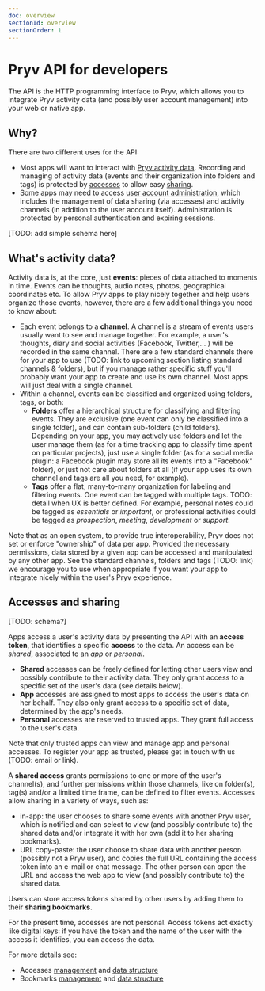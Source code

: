 ```yaml
---
doc: overview
sectionId: overview
sectionOrder: 1
---
```


# Pryv API for developers

The API is the HTTP programming interface to Pryv, which allows you to integrate Pryv activity data (and possibly user account management) into your web or native app.


## Why?

There are two different uses for the API:

- Most apps will want to interact with [Pryv activity data](reference.html#activity). Recording and managing of activity data (events and their organization into folders and tags) is protected by [accesses](reference.html#data-types-access) to allow easy [sharing](#sharing).
- Some apps may need to access [user account administration](reference.html#admin), which includes the management of data sharing (via accesses) and activity channels (in addition to the user account itself). Administration is protected by personal authentication and expiring sessions.

[TODO: add simple schema here]

## <a id="activity-data"></a>What's activity data?

Activity data is, at the core, just **events**: pieces of data attached to moments in time. Events can be thoughts, audio notes, photos, geographical coordinates etc. To allow Pryv apps to play nicely together and help users organize those events, however, there are a few additional things you need to know about:

- Each event belongs to a **channel**. A channel is a stream of events users usually want to see and manage together. For example, a user's thoughts, diary and social activities (Facebook, Twitter,... ) will be recorded in the same channel. There are a few standard channels there for your app to use (TODO: link to upcoming section listing standard channels & folders), but if you manage rather specific stuff you'll probably want your app to create and use its own channel. Most apps will just deal with a single channel.
- Within a channel, events can be classified and organized using folders, tags, or both:
	- **Folders** offer a hierarchical structure for classifying and filtering events. They are exclusive (one event can only be classified into a single folder), and can contain sub-folders (child folders). Depending on your app, you may actively use folders and let the user manage them (as for a time tracking app to classify time spent on particular projects), just use a single folder (as for a social media plugin: a Facebook plugin may store all its events into a "Facebook" folder), or just not care about folders at all (if your app uses its own channel and tags are all you need, for example).
	- **Tags** offer a flat, many-to-many organization for labeling and filtering events. One event can be tagged with multiple tags. TODO: detail when UX is better defined. For example, personal notes could be tagged as *essentials* or *important*, or professional activities could be tagged as *prospection*, *meeting*, *development* or *support*.

Note that as an open system, to provide true interoperability, Pryv does not set or enforce "ownership" of data per app. Provided the necessary permissions, data stored by a given app can be accessed and manipulated by any other app.
See the standard channels, folders and tags (TODO: link) we encourage you to use when appropriate if you want your app to integrate nicely within the user's Pryv experience.

## <a id="sharing"></a>Accesses and sharing

[TODO: schema?]

Apps access a user's activity data by presenting the API with an **access token**, that identifies a specific **access** to the data. An access can be *shared*, associated to an *app* or *personal*.

- **Shared** accesses can be freely defined for letting other users view and possibly contribute to their activity data. They only grant access to a specific set of the user's data (see details below).
- **App** accesses are assigned to most apps to access the user's data on her behalf. They also only grant access to a specific set of data, determined by the app's needs.
- **Personal** accesses are reserved to trusted apps. They grant full access to the user's data.

Note that only trusted apps can view and manage app and personal accesses. To register your app as trusted, please get in touch with us (TODO: email or link).

A **shared access** grants permissions to one or more of the user's channel(s), and further permissions within those channels, like on folder(s), tag(s) and/or a limited time frame, can be defined to filter events. Accesses allow sharing in a variety of ways, such as:

- in-app: the user chooses to share some events with another Pryv user, which is notified and can select to view (and possibly contribute to) the shared data and/or integrate it with her own (add it to her sharing bookmarks).
- URL copy-paste: the user choose to share data with another person (possibly not a Pryv user), and copies the full URL containing the access token into an e-mail or chat message. The other person can open the URL and access the web app to view (and possibly contribute to) the shared data.

Users can store access tokens shared by other users by adding them to their **sharing bookmarks**.

For the present time, accesses are not personal. Access tokens act exactly like digital keys: if you have the token and the name of the user with the access it identifies, you can access the data.

For more details see:

- Accesses [management](reference.html#admin-accesses) and [data structure](reference.html#data-types-access)
- Bookmarks [management](reference.html#admin-bookmarks) and [data structure](reference.html#data-types-bookmark)

